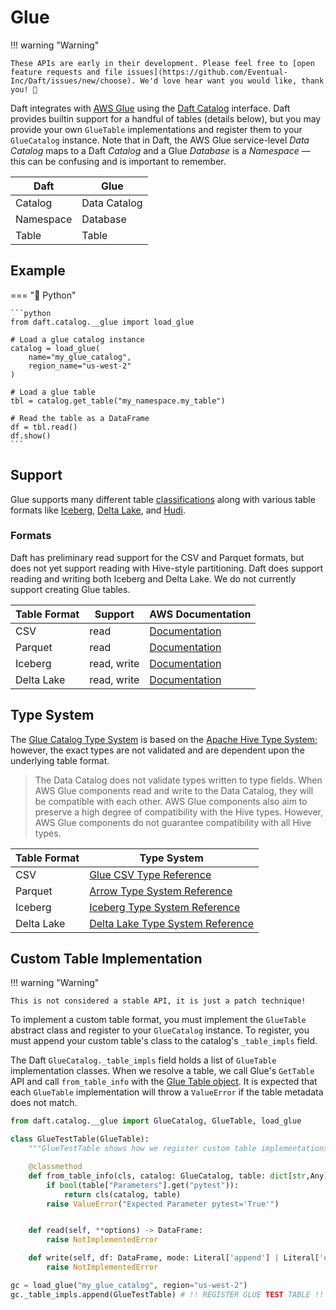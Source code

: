 # Glue

!!! warning "Warning"

    These APIs are early in their development. Please feel free to [open feature requests and file issues](https://github.com/Eventual-Inc/Daft/issues/new/choose). We'd love hear want you would like, thank you! 🤘

Daft integrates with [AWS Glue](https://docs.aws.amazon.com/glue/latest/dg/what-is-glue.html) using the [Daft Catalog](index.md) interface. Daft provides builtin support for a handful of tables (details below), but you may provide your own `GlueTable` implementations and register them to your `GlueCatalog` instance. Note that in Daft, the AWS Glue service-level *Data Catalog* maps to a Daft *Catalog* and a Glue *Database* is a *Namespace* — this can be confusing and is important to remember.

| Daft      | Glue         |
|-----------|--------------|
| Catalog   | Data Catalog |
| Namespace | Database     |
| Table     | Table        |

## Example

=== "🐍 Python"

    ```python
    from daft.catalog.__glue import load_glue

    # Load a glue catalog instance
    catalog = load_glue(
        name="my_glue_catalog",
        region_name="us-west-2"
    )

    # Load a glue table
    tbl = catalog.get_table("my_namespace.my_table")

    # Read the table as a DataFrame
    df = tbl.read()
    df.show()
    ```

## Support

Glue supports many different table [classifications](https://docs.aws.amazon.com/glue/latest/dg/add-classifier.html#classifier-built-in) along with various table formats like [Iceberg](https://docs.aws.amazon.com/glue/latest/dg/aws-glue-programming-etl-format-iceberg.html), [Delta Lake](https://docs.aws.amazon.com/glue/latest/dg/aws-glue-programming-etl-format-delta-lake.html), and [Hudi](https://docs.aws.amazon.com/glue/latest/dg/aws-glue-programming-etl-format-hudi.html).

### Formats

Daft has preliminary read support for the CSV and Parquet formats, but does not yet support reading with Hive-style partitioning. Daft does support
reading and writing both Iceberg and Delta Lake. We do not currently support creating Glue tables.

| Table Format | Support     | AWS Documentation                                                                                             |
|--------------|-------------|---------------------------------------------------------------------------------------------------------------|
| CSV          | read        | [Documentation](https://docs.aws.amazon.com/glue/latest/dg/aws-glue-programming-etl-format-csv-home.html)     |
| Parquet      | read        | [Documentation](https://docs.aws.amazon.com/glue/latest/dg/aws-glue-programming-etl-format-parquet-home.html) |
| Iceberg      | read, write | [Documentation](https://docs.aws.amazon.com/glue/latest/dg/aws-glue-programming-etl-format-iceberg.html)      |
| Delta Lake   | read, write | [Documentation](https://docs.aws.amazon.com/glue/latest/dg/aws-glue-programming-etl-format-delta-lake.html)   |


## Type System

The [Glue Catalog Type System](https://docs.aws.amazon.com/glue/latest/dg/glue-types.html#glue-types-catalog) is based on the [Apache Hive Type System](https://cwiki.apache.org/confluence/display/hive/languagemanual+types); however, the exact types are not validated and are dependent upon the underlying table format.

> The Data Catalog does not validate types written to type fields. When AWS Glue components read and write to the Data Catalog, they will be compatible with each other. AWS Glue components also aim to preserve a high degree of compatibility with the Hive types. However, AWS Glue components do not guarantee compatibility with all Hive types.

| Table Format | Type System                                                                                                                              |
|--------------|------------------------------------------------------------------------------------------------------------------------------------------|
| CSV          | [Glue CSV Type Reference](https://docs.aws.amazon.com/glue/latest/webapi/API_CsvClassifier.html#Glue-Type-CsvClassifier-CustomDatatypes) |
| Parquet      | [Arrow Type System Reference](https://arrow.apache.org/docs/python/api/datatypes.html)                                                   |
| Iceberg      | [Iceberg Type System Reference](../io/iceberg.md#type-system)                                                                                |
| Delta Lake   | [Delta Lake Type System Reference](../io/delta_lake.md#type-system)                                                                          |


## Custom Table Implementation

!!! warning "Warning"

    This is not considered a stable API, it is just a patch technique!

To implement a custom table format, you must implement the `GlueTable` abstract class and register to your `GlueCatalog` instance. To register,
you must append your custom table's class to the catalog's `_table_impls` field.

The Daft `GlueCatalog._table_impls` field holds a list of `GlueTable` implementation classes. When we resolve a table, we call Glue's `GetTable` API and call `from_table_info` with the [Glue Table object](https://docs.aws.amazon.com/glue/latest/dg/aws-glue-api-catalog-tables.html#aws-glue-api-catalog-tables-Table). It is expected that each `GlueTable` implementation will throw a `ValueError` if the table metadata does not match.

```python
from daft.catalog.__glue import GlueCatalog, GlueTable, load_glue

class GlueTestTable(GlueTable):
    """GlueTestTable shows how we register custom table implementations."""

    @classmethod
    def from_table_info(cls, catalog: GlueCatalog, table: dict[str,Any]) -> GlueTable:
        if bool(table["Parameters"].get("pytest")):
            return cls(catalog, table)
        raise ValueError("Expected Parameter pytest='True'")


    def read(self, **options) -> DataFrame:
        raise NotImplementedError

    def write(self, df: DataFrame, mode: Literal['append'] | Literal['overwrite'] = "append", **options) -> None:
        raise NotImplementedError

gc = load_glue("my_glue_catalog", region="us-west-2")
gc._table_impls.append(GlueTestTable) # !! REGISTER GLUE TEST TABLE !!
```
